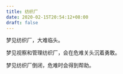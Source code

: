 ```yaml
---
title: 纺织厂
date: 2020-02-15T20:54:12+08:00
draft: false
---
```


梦见纺织厂，大难临头。



梦见视察和管理纺织厂，会在危难关头沉着勇敢。



梦见纺织厂倒闭，危难时会得到帮助。

